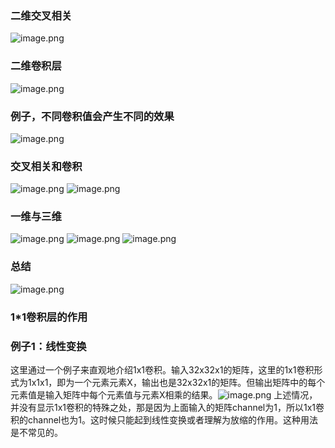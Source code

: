 ### 二维交叉相关
![image.png](https://cdn.jsdelivr.net/gh/Bluestone-work/image/image/20240924163429.png)

### 二维卷积层
![image.png](https://cdn.jsdelivr.net/gh/Bluestone-work/image/image/20240924163540.png)
### 例子，不同卷积值会产生不同的效果
![image.png](https://cdn.jsdelivr.net/gh/Bluestone-work/image/image/20240924163812.png)
### 交叉相关和卷积
![image.png](https://cdn.jsdelivr.net/gh/Bluestone-work/image/image/20240924163902.png)
![image.png](https://cdn.jsdelivr.net/gh/Bluestone-work/image/image/20240924163910.png)
### 一维与三维
![image.png](https://cdn.jsdelivr.net/gh/Bluestone-work/image/image/20240924164002.png)
![image.png](https://cdn.jsdelivr.net/gh/Bluestone-work/image/image/20240924164009.png)
![image.png](https://cdn.jsdelivr.net/gh/Bluestone-work/image/image/20240924164015.png)
### 总结
![image.png](https://cdn.jsdelivr.net/gh/Bluestone-work/image/image/20240924164046.png)
### 1*1卷积层的作用
### 例子1：线性变换

这里通过一个例子来直观地介绍1x1卷积。输入32x32x1的矩阵，这里的1x1卷积形式为1x1x1，即为一个元素元素X，输出也是32x32x1的矩阵。但输出矩阵中的每个元素值是输入矩阵中每个元素值与元素X相乘的结果。![image.png](https://cdn.jsdelivr.net/gh/Bluestone-work/image/image/20240926114842.png)
上述情况，并没有显示1x1卷积的特殊之处，那是因为上面输入的矩阵channel为1，所以1x1卷积的channel也为1。这时候只能起到线性变换或者理解为放缩的作用。这种用法是不常见的。
